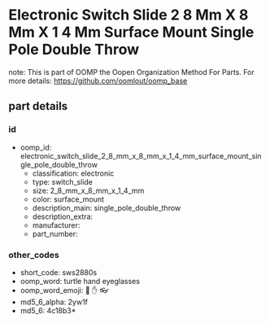 # Electronic Switch Slide 2 8 Mm X 8 Mm X 1 4 Mm Surface Mount Single Pole Double Throw  

note: This is part of OOMP the Oopen Organization Method For Parts. For more details: https://github.com/oomlout/oomp_base

##  part details





### id
* oomp_id: electronic_switch_slide_2_8_mm_x_8_mm_x_1_4_mm_surface_mount_single_pole_double_throw
  * classification: electronic
  * type: switch_slide
  * size: 2_8_mm_x_8_mm_x_1_4_mm
  * color: surface_mount
  * description_main: single_pole_double_throw
  * description_extra: 
  * manufacturer: 
  * part_number: 

### other_codes
* short_code: sws2880s
* oomp_word: turtle hand eyeglasses
* oomp_word_emoji: :turtle: :hand: :eyeglasses:
* md5_6_alpha: 2yw1f
* md5_6: 4c18b3* 